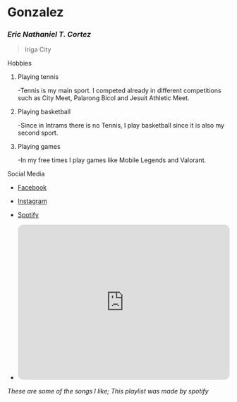 # Gonzalez
### *Eric Nathaniel T. Cortez*
> Iriga City

Hobbies
1. Playing tennis
   
   -Tennis is my main sport. I competed already in different competitions such as City Meet, Palarong Bicol and Jesuit Athletic Meet.
2. Playing basketball
   
   -Since in Intrams there is no Tennis, I play basketball since it is also my second sport.
3. Playing games
   
   -In my free times I play games like Mobile Legends and Valorant.
   
Social Media
- [Facebook](https://www.facebook.com/ericnathaiel.cortez)
- [Instagram](https://www.instagram.com/rice_erc/)
- [Spotify](https://open.spotify.com/playlist/37i9dQZF1EQnqst5TRi17F)
  
- <iframe style="border-radius:12px" src="https://open.spotify.com/embed/playlist/37i9dQZF1EQnqst5TRi17F?utm_source=generator" width="100%" height="352" frameBorder="0" allowfullscreen="" allow="autoplay; clipboard-write; encrypted-media; fullscreen; picture-in-picture" loading="lazy"></iframe>
*These are some of the songs I like; This playlist was made by spotify*
